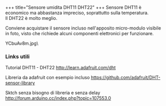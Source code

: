 +++
title="Sensore umidita DHT11 DHT22"
+++
Sensore DHT11 è economico ma abbastanza impreciso, soprattutto sulla
temperatura.\
Il DHT22 è molto meglio.

Conviene acquistare il sensore incluso nell\'apposito micro-modulo
visibile in foto, visto che richiede alcuni componenti elettronici per
funzionare.

<imgur>YCbuAv8m.jpg</imgur>\

### Links utili

Tutorial DHT11 - DHT22 <http://learn.adafruit.com/dht>

Libreria da adafruit con esempio incluso
<https://github.com/adafruit/DHT-sensor-library>

Sktch senza bisogno di libreria e senza delay
<http://forum.arduino.cc/index.php?topic=107553.0>

